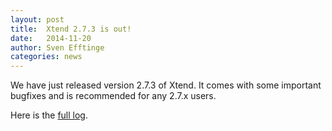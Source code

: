 ```yaml
---
layout: post
title:  Xtend 2.7.3 is out!
date:   2014-11-20
author: Sven Efftinge
categories: news
---
```


We have just released version 2.7.3 of Xtend. It comes with some important bugfixes and is recommended for any 2.7.x users.

Here is the [full log](https://goo.gl/bPLxSD).
